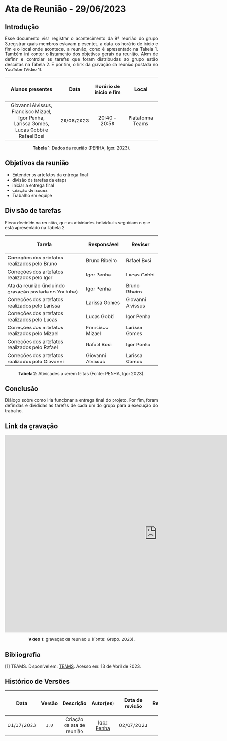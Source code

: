 <div class="body">

# Ata de Reunião - 29/06/2023

## Introdução

<p align="justify">
Esse documento visa registrar o acontecimento da 9ª reunião do grupo 3,registrar quais membros estavam presentes, a data, os horário de inicio e fim e o local onde aconteceu a reunião, como é apresentado na Tabela 1. Também irá conter o listamento dos objetivos gerais da reunião. Além de definir e controlar as tarefas que foram distribuidas ao grupo estão descritas na Tabela 2. E por fim, o link da gravação da reunião postada no YouTube (Vídeo 1).
</p>

| <p align="center">Alunos presentes</p> | <p align="center">Data</p> | <p align="center">Horário de inicio e fim</p> | <p align="center">Local</p> |
| :--------: | :--------: | :--------: | :--------: |
| Giovanni Alvissus, Francisco Mizael, Igor Penha,  </br>Larissa Gomes, Lucas Gobbi e Rafael Bosi| 29/06/2023 | 20:40 - 20:58 | Plataforma Teams |

<div style="text-align: center">
<p> <b>Tabela 1</b>: Dados da reunião (PENHA, Igor. 2023). </p>
</div>


## Objetivos da reunião

- Entender os artefatos da entrega final
- divisão de tarefas da etapa
- iniciar a entrega final
- criação de issues
- Trabalho em equipe


## Divisão de tarefas

Ficou decidido na reunião, que as atividades individuais seguiriam o que está apresentado na Tabela 2.

| <p align="center">Tarefa</p> | <p align="center">Responsável</p> | <p align="center">Revisor</p> |
| ------ | ----------- | ------- |
| Correções dos artefatos realizados pelo Bruno | Bruno Ribeiro | Rafael Bosi |
| Correções dos artefatos realizados pelo Igor | Igor Penha | Lucas Gobbi |
| Ata da reunião (incluindo gravação postada no Youtube) | Igor Penha | Bruno Ribeiro |
| Correções dos artefatos realizados pelo Larissa | Larissa Gomes | Giovanni Alvissus |
| Correções dos artefatos realizados pelo Lucas | Lucas Gobbi | Igor Penha |
| Correções dos artefatos realizados pelo Mizael | Francisco Mizael | Larissa Gomes |
| Correções dos artefatos realizados pelo Rafael | Rafael Bosi | Igor Penha |
| Correções dos artefatos realizados pelo Giovanni | Giovanni Alvissus | Larissa Gomes |


<div style="text-align: center">
<p> <b>Tabela 2</b>: Atividades a serem feitas (Fonte: PENHA, Igor 2023). </p>
</div>

## Conclusão

<p align="justify">Diálogo sobre como iria funcionar a entrega final do projeto. Por fim, foram definidas e divididas as tarefas de cada um do grupo para a execução do trabalho.</p>

## Link da gravação

<iframe width="1000vw" height="650vh" src="https://www.youtube.com/embed/h6XtV0F1kgs" title="Reunião 9" frameborder="0" allow="accelerometer; autoplay; clipboard-write; encrypted-media; gyroscope; picture-in-picture" allowfullscreen=""></iframe>
<div align="center">
<p> <b>Vídeo 1</b>: gravação da reunião 9 (Fonte: Grupo. 2023).</p>
</div>


## Bibliografia
[1] TEAMS. Disponível em: [TEAMS](https://teams.microsoft.com/). Acesso em: 13 de Abril de 2023.

## Histórico de Versões

| <p align="center">Data</p> | <p align="center">Versão</p> | <p align="center">Descrição</p> | <p align="center">Autor(es)</p> | <p align="center">Data de revisão</p> | <p align="center">Revisor(es)</p> |
| :--:       | :----: | :-------: | :---: | :-------------: | :-----: |
| 01/07/2023 | `1.0`  | Criação da ata de reunião | [Igor Penha](https://github.com/igorpenhaa)  | 02/07/2023 | [Bruno Ribeiro](https://github.com/brunoriibeiro) |

</div>
